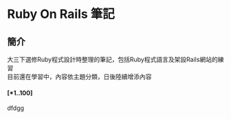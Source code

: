 # Ruby On Rails 筆記
## 簡介
大三下選修Ruby程式設計時整理的筆記，包括Ruby程式語言及架設Rails網站的練習<br>
目前還在學習中，內容依主題分類，日後陸續增添內容

#### [*1..100]
dfdgg
